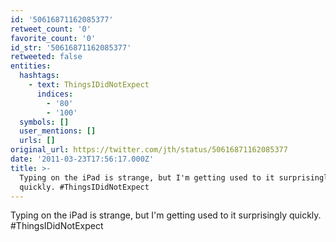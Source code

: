 ```yaml
---
id: '50616871162085377'
retweet_count: '0'
favorite_count: '0'
id_str: '50616871162085377'
retweeted: false
entities:
  hashtags:
    - text: ThingsIDidNotExpect
      indices:
        - '80'
        - '100'
  symbols: []
  user_mentions: []
  urls: []
original_url: https://twitter.com/jth/status/50616871162085377
date: '2011-03-23T17:56:17.000Z'
title: >-
  Typing on the iPad is strange, but I'm getting used to it surprisingly
  quickly. #ThingsIDidNotExpect
---
```


Typing on the iPad is strange, but I'm getting used to it surprisingly quickly. #ThingsIDidNotExpect